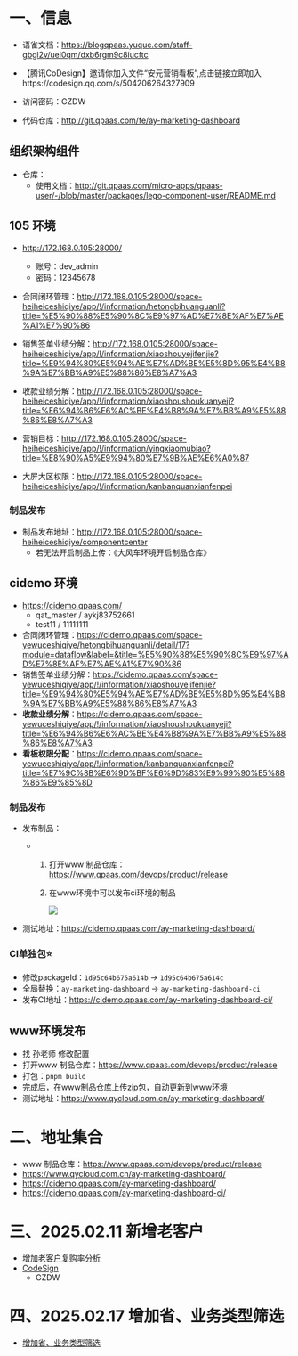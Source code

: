 # 一、信息

* 语雀文档：https://blogqpaas.yuque.com/staff-gbgl2v/uel0qm/dxb6rgm9c8iucftc

* 【腾讯CoDesign】邀请你加入文件“安元营销看板”,点击链接立即加入https://codesign.qq.com/s/504206264327909
* 访问密码：GZDW

* 代码仓库：http://git.qpaas.com/fe/ay-marketing-dashboard



## 组织架构组件

* 仓库：
    * 使用文档：http://git.qpaas.com/micro-apps/qpaas-user/-/blob/master/packages/lego-component-user/README.md






## 105 环境

* http://172.168.0.105:28000/
    * 账号：dev_admin
    * 密码：12345678

* 合同闭环管理：http://172.168.0.105:28000/space-heiheiceshiqiye/app/!/information/hetongbihuanguanli?title=%E5%90%88%E5%90%8C%E9%97%AD%E7%8E%AF%E7%AE%A1%E7%90%86

* 销售签单业绩分解：http://172.168.0.105:28000/space-heiheiceshiqiye/app/!/information/xiaoshouyejifenjie?title=%E9%94%80%E5%94%AE%E7%AD%BE%E5%8D%95%E4%B8%9A%E7%BB%A9%E5%88%86%E8%A7%A3

* 收款业绩分解：http://172.168.0.105:28000/space-heiheiceshiqiye/app/!/information/xiaoshoushoukuanyeji?title=%E6%94%B6%E6%AC%BE%E4%B8%9A%E7%BB%A9%E5%88%86%E8%A7%A3

* 营销目标：http://172.168.0.105:28000/space-heiheiceshiqiye/app/!/information/yingxiaomubiao?title=%E8%90%A5%E9%94%80%E7%9B%AE%E6%A0%87

* 大屏大区权限：http://172.168.0.105:28000/space-heiheiceshiqiye/app/!/information/kanbanquanxianfenpei

    

### 制品发布

* 制品发布地址：http://172.168.0.105:28000/space-heiheiceshiqiye/componentcenter
    * 若无法开启制品上传：《大风车环境开启制品仓库》



## cidemo 环境

* https://cidemo.qpaas.com/
    * qat_master / aykj83752661
    * test11 / 11111111
* 合同闭环管理：https://cidemo.qpaas.com/space-yewuceshiqiye/hetongbihuanguanli/detail/17?module=dataflow&label=&title=%E5%90%88%E5%90%8C%E9%97%AD%E7%8E%AF%E7%AE%A1%E7%90%86
* 销售签单业绩分解：https://cidemo.qpaas.com/space-yewuceshiqiye/app/!/information/xiaoshouyejifenjie?title=%E9%94%80%E5%94%AE%E7%AD%BE%E5%8D%95%E4%B8%9A%E7%BB%A9%E5%88%86%E8%A7%A3
* **收款业绩分解**：https://cidemo.qpaas.com/space-yewuceshiqiye/app/!/information/xiaoshoushoukuanyeji?title=%E6%94%B6%E6%AC%BE%E4%B8%9A%E7%BB%A9%E5%88%86%E8%A7%A3
* **看板权限分配**：https://cidemo.qpaas.com/space-yewuceshiqiye/app/!/information/kanbanquanxianfenpei?title=%E7%9C%8B%E6%9D%BF%E6%9D%83%E9%99%90%E5%88%86%E9%85%8D



### 制品发布

* 发布制品：

    * 1. 打开www 制品仓库：https://www.qpaas.com/devops/product/release

        2. 在www环境中可以发布ci环境的制品

            ![](/AllFiles/前端文档/0-编码项目/安元营销大屏/images/001.png)

* 测试地址：https://cidemo.qpaas.com/ay-marketing-dashboard/



### CI单独包⭐️

* 修改packageId：`1d95c64b675a614b`  ->  `1d95c64b675a614c`
* 全局替换：`ay-marketing-dashboard`   ->  `ay-marketing-dashboard-ci`
* 发布CI地址：https://cidemo.qpaas.com/ay-marketing-dashboard-ci/





## www环境发布

* 找 孙老师 修改配置
* 打开www 制品仓库：https://www.qpaas.com/devops/product/release
* 打包：`pnpm build`
* 完成后，在www制品仓库上传zip包，自动更新到www环境
* 测试地址：https://www.qycloud.com.cn/ay-marketing-dashboard/





# 二、地址集合

* www 制品仓库：https://www.qpaas.com/devops/product/release
* https://www.qycloud.com.cn/ay-marketing-dashboard/
* https://cidemo.qpaas.com/ay-marketing-dashboard/
* https://cidemo.qpaas.com/ay-marketing-dashboard-ci/





# 三、2025.02.11 新增老客户

* [增加老客户复购率分析](https://blogqpaas.yuque.com/staff-gbgl2v/uel0qm/dxb6rgm9c8iucftc#EKgta)
* [CodeSign](https://codesign.qq.com/app/s/504206264327909)
    * GZDW





# 四、2025.02.17 增加省、业务类型筛选

  * [增加省、业务类型筛选](https://blogqpaas.yuque.com/staff-gbgl2v/uel0qm/lk6qrnzrgp89rz6g)

    





 



  


